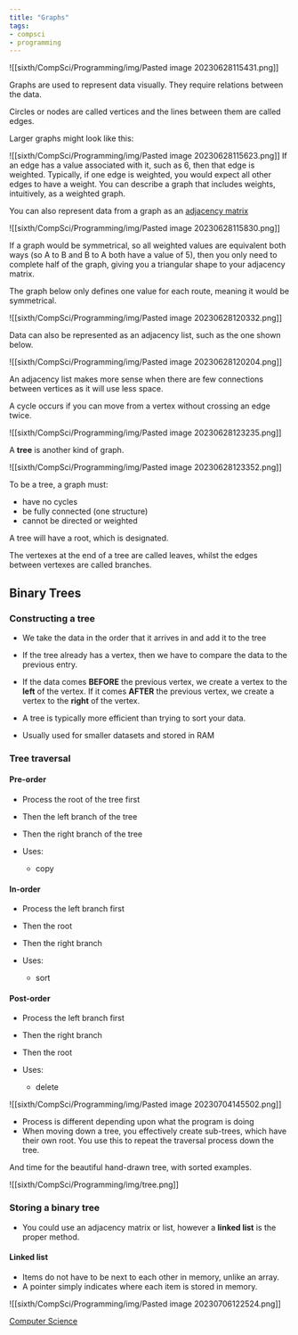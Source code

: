 ```yaml
---
title: "Graphs"
tags:
- compsci
- programming
---
```


![[sixth/CompSci/Programming/img/Pasted image 20230628115431.png]]

Graphs are used to represent data visually. They require relations between the data.

Circles or nodes are called vertices and the lines between them are called edges.

Larger graphs might look like this:

![[sixth/CompSci/Programming/img/Pasted image 20230628115623.png]]
If an edge has a value associated with it, such as 6, then that edge is weighted. Typically, if one edge is weighted, you would expect all other edges to have a weight. You can describe a graph that includes weights, intuitively, as a weighted graph.

You can also represent data from a graph as an [adjacency matrix](https://en.wikipedia.org/wiki/Adjacency_matrix#Undirected_graphs)

![[sixth/CompSci/Programming/img/Pasted image 20230628115830.png]]

If a graph would be symmetrical, so all weighted values are equivalent both ways (so A to B and B to A both have a value of 5), then you only need to complete half of the graph, giving you a triangular shape to your adjacency matrix.

The graph below only defines one value for each route, meaning it would be symmetrical.

![[sixth/CompSci/Programming/img/Pasted image 20230628120332.png]]

Data can also be represented as an adjacency list, such as the one shown below.

![[sixth/CompSci/Programming/img/Pasted image 20230628120204.png]]


An adjacency list makes more sense when there are few connections between vertices as it will use less space.

A cycle occurs if you can move from a vertex without crossing an edge twice. 

![[sixth/CompSci/Programming/img/Pasted image 20230628123235.png]]

A **tree** is another kind of graph.

![[sixth/CompSci/Programming/img/Pasted image 20230628123352.png]]

To be a tree, a graph must:
- have no cycles
- be fully connected (one structure)
- cannot be directed or weighted

A tree will have a root, which is designated.

The vertexes at the end of a tree are called leaves, whilst the edges between vertexes are called branches.

## Binary Trees


### Constructing a tree

- We take the data in the order that it arrives in and add it to the tree
- If the tree already has a vertex, then we have to compare the data to the previous entry. 
- If the data comes **BEFORE** the previous vertex, we create a vertex to the **left** of the vertex. If it comes **AFTER** the previous vertex, we create a vertex to the **right** of the vertex.

- A tree is typically more efficient than trying to sort your data. 
- Usually used for smaller datasets and stored in RAM

### Tree traversal

#### Pre-order

- Process the root of the tree first
- Then the left branch of the tree
- Then the right branch of the tree

- Uses:
	- copy

#### In-order

- Process the left branch first
- Then the root
- Then the right branch

- Uses:
	- sort

#### Post-order

- Process the left branch first
- Then the right branch
- Then the root

- Uses:
	- delete


![[sixth/CompSci/Programming/img/Pasted image 20230704145502.png]]

- Process is different depending upon what the program is doing
- When moving down a tree, you effectively create sub-trees, which have their own root. You use this to repeat the traversal process down the tree.

And time for the beautiful hand-drawn tree, with sorted examples.

![[sixth/CompSci/Programming/img/tree.png]]

### Storing a binary tree

- You could use an adjacency matrix or list, however a **linked list** is the proper method.

#### Linked list

- Items do not have to be next to each other in memory, unlike an array.
- A pointer simply indicates where each item is stored in memory.

![[sixth/CompSci/Programming/img/Pasted image 20230706122524.png]]





[Computer Science](/ComputerScience)